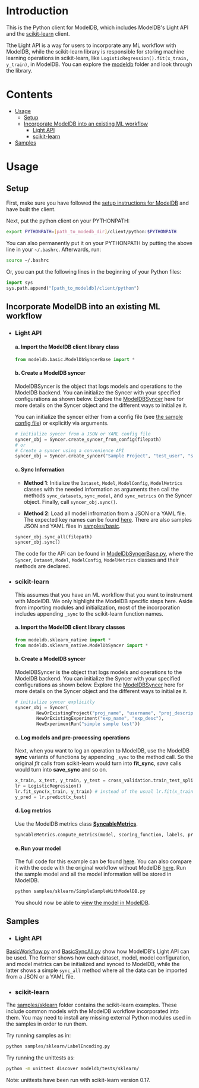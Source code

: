 # Introduction

This is the Python client for ModelDB, which includes ModelDB's Light API and the [scikit-learn](http://scikit-learn.org/stable) client.

Tthe Light API is a way for users to incorporate any ML workflow with ModelDB, while the scikit-learn library is responsible for storing machine learning operations in scikit-learn,
like `LogisticRegression().fit(x_train, y_train)`, in ModelDB. You can explore the [modeldb](modeldb) folder and look through the library.

# Contents

- [Usage](#usage)
    - [Setup](#setup)
    - [Incorporate ModelDB into an existing ML workflow](#incorporate-modeldb-into-an-existing-ml-workflow)
        - [Light API](#light-api)
        - [scikit-learn](#scikit-learn)
- [Samples](#samples)

# Usage

## Setup
First, make sure you have followed the [setup instructions for ModelDB](../../#setup-and-installation) and have built the client.

Next, put the python client on your PYTHONPATH:
```bash
export PYTHONPATH=[path_to_modedb_dir]/client/python:$PYTHONPATH
```
You can also permanently put it on your PYTHONPATH by putting the above line in your `~/.bashrc`. Afterwards, run:
```bash
source ~/.bashrc
```

Or, you can put the following lines in the beginning of your Python files:
```python
import sys
sys.path.append("[path_to_modeldb]/client/python")
```

## Incorporate ModelDB into an existing ML workflow

- ### Light API

    #### a. Import the ModelDB client library class

    ```python 
    from modeldb.basic.ModelDbSyncerBase import *
    ```

    #### b. Create a ModelDB syncer
    ModelDBSyncer is the object that logs models and operations to the ModelDB backend. You can initialize the Syncer with your specified configurations as shown below. 
    Explore the [ModelDBSyncer](modeldb/basic/ModelDbSyncerBase.py) here for more details on the Syncer object and the different ways to initialize it.

    You can initialize the syncer either from a config file (see [the sample config file](../scala/libs/spark.ml/syncer.json)) or explicitly via arguments.

    ```python
    # initialize syncer from a JSON or YAML config file
    syncer_obj = Syncer.create_syncer_from_config(filepath)
    # or
    # Create a syncer using a convenience API
    syncer_obj = Syncer.create_syncer("Sample Project", "test_user", "sample description")
    ```

    #### c. Sync Information
    - **Method 1**:
    Initialize the `Dataset`, `Model`, `ModelConfig`, `ModelMetrics` classes with the needed information as arguments then call the methods `sync_datasets`, `sync_model`, and `sync_metrics` on the Syncer object. Finally, call `syncer_obj.sync()`.

    - **Method 2**:
    Load all model infromation from a JSON or a YAML file. The expected key names can be found [here](modeldb/utils/MetadataConstants.py). There are also samples JSON and YAML files in [samples/basic](samples/basic).
    ```python
    syncer_obj.sync_all(filepath)
    syncer_obj.sync()
    ```

    The code for the API can be found in [ModelDbSyncerBase.py](modeldb/basic/ModelDbSyncerBase.py), where the `Syncer`, `Dataset`, `Model`, `ModelConfig`, `ModelMetrics` classes and their methods are declared.

- ### scikit-learn

    This assumes that you have an ML workflow that you want to instrument with ModelDB. We only highlight the ModelDB specific steps here. Aside from importing modules and initialization, most of the incorporation includes appending `_sync` to the scikit-learn function names.


    #### a. Import the ModelDB client library classes

    ```python
    from modeldb.sklearn_native import *
    from modeldb.sklearn_native.ModelDbSyncer import *

    ```

    #### b. Create a ModelDB syncer
    ModelDBSyncer is the object that logs models and operations to the ModelDB backend. You can initialize the Syncer with your specified configurations as shown below. 
    Explore the [ModelDBSyncer](modeldb/basic/ModelDbSyncerBase.py) here for more details on the Syncer object and the different ways to initialize it.

    <!-- You can initialize the syncer either from a config file (e.g. [FIX](https://github.com/mitdbg/modeldb/blob/master/client/scala/libs/spark.ml/syncer.json)) or explicitly via arguments.

    ```python
    # initialize syncer from config file
    FIX.
    ModelDbSyncer.setSyncer(new ModelDBSyncer(SyncerConfig(path_to_config)))
    ```
    OR-->

    ```python
    # initialize syncer explicitly
    syncer_obj = Syncer(
            NewOrExistingProject("proj_name", "username", "proj_description"),
            NewOrExistingExperiment("exp_name", "exp_desc"),
            NewExperimentRun("simple sample test"))
    ```

    #### c. Log models and pre-processing operations
    Next, when you want to log an operation to ModelDB, use the ModelDB **sync** variants of functions by appending `_sync` to the method call. So the original _fit_ calls from scikit-learn would turn into **fit_sync**, _save_ calls would turn into **save_sync** and so on.

    ```python
    x_train, x_test, y_train, y_test = cross_validation.train_test_split_sync(df, target, test_size=0.3)
    lr = LogisticRegression()
    lr.fit_sync(x_train, y_train) # instead of the usual lr.fit(x_train, y_train)
    y_pred = lr.predict(x_test)
    ```

    #### d. Log metrics
    Use the ModelDB metrics class [**SyncableMetrics**](modeldb/sklearn_native/SyncableMetrics.py).

    ```python
    SyncableMetrics.compute_metrics(model, scoring_function, labels, predictions, dataframe, predictionCol, labelCol)
    ```
    <!-- At the end of your workflow, be sure to sync all the data with ModelDB.
    ```scala
     ModelDbSyncer.sync()
    ```
    -->

    #### e. Run your model
    The full code for this example can be found [here](samples/sklearn/SimpleSampleWithModelDB.py). You can also compare it with the code with the original workflow without ModelDB [here](samples/sklearn/SimpleSample.py). Run the sample model and all the model information will be stored in ModelDB.

    ```bash
    python samples/sklearn/SimpleSampleWithModelDB.py
    ```

    You should now be able to [view the model in ModelDB](../../#view-your-models-in-modeldb).

## Samples

- ### Light API
[BasicWorkflow.py](samples/basic/BasicWorkflow.py) and [BasicSyncAll.py](samples/basic/BasicSyncAll.py) show how ModelDB's Light API can be used. The former shows how each dataset, model, model configuration, and model metrics can be initialized and synced to ModelDB, while the latter shows a simple `sync_all` method where all the data can be imported from a JSON or a YAML file.

- ### scikit-learn
The [samples/sklearn](samples/sklearn) folder contains the scikit-learn examples. These include common models with the ModelDB workflow incorporated into them. You may need to install any missing external Python modules used in the samples in order to run them.

Try running samples as in:
```bash
python samples/sklearn/LabelEncoding.py
```

Try running the unittests as:
```bash
python -m unittest discover modeldb/tests/sklearn/
```

Note: unittests have been run with scikit-learn version 0.17.

